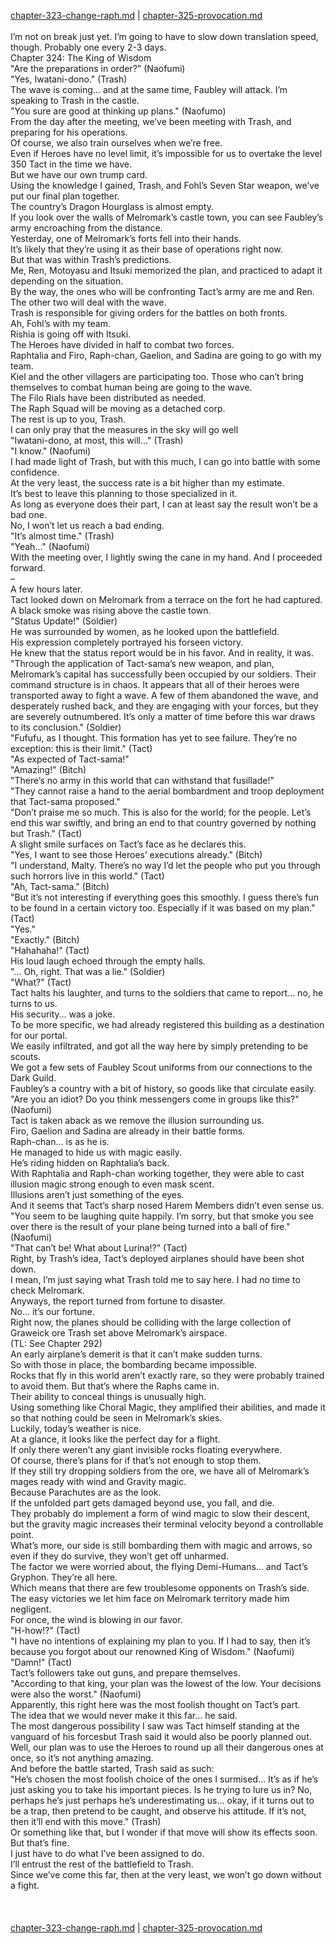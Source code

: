 [chapter-323-change-raph.md](./chapter-323-change-raph.md) | [chapter-325-provocation.md](./chapter-325-provocation.md) <br/>
<br/>
I’m not on break just yet. I’m going to have to slow down translation speed, though. Probably one every 2-3 days.<br/>
Chapter 324: The King of Wisdom<br/>
"Are the preparations in order?" (Naofumi)<br/>
"Yes, Iwatani-dono." (Trash)<br/>
The wave is coming… and at the same time, Faubley will attack. I’m speaking to Trash in the castle.<br/>
"You sure are good at thinking up plans." (Naofumo)<br/>
From the day after the meeting, we’ve been meeting with Trash, and preparing for his operations.<br/>
Of course, we also train ourselves when we’re free.<br/>
Even if Heroes have no level limit, it’s impossible for us to overtake the level 350 Tact in the time we have.<br/>
But we have our own trump card.<br/>
Using the knowledge I gained, Trash, and Fohl’s Seven Star weapon, we’ve put our final plan together.<br/>
The country’s Dragon Hourglass is almost empty.<br/>
If you look over the walls of Melromark’s castle town, you can see Faubley’s army encroaching from the distance.<br/>
Yesterday, one of Melromark’s forts fell into their hands.<br/>
It’s likely that they’re using it as their base of operations right now.<br/>
But that was within Trash’s predictions.<br/>
Me, Ren, Motoyasu and Itsuki memorized the plan, and practiced to adapt it depending on the situation.<br/>
By the way, the ones who will be confronting Tact’s army are me and Ren. The other two will deal with the wave.<br/>
Trash is responsible for giving orders for the battles on both fronts.<br/>
Ah, Fohl’s with my team.<br/>
Rishia is going off with Itsuki.<br/>
The Heroes have divided in half to combat two forces.<br/>
Raphtalia and Firo, Raph-chan, Gaelion, and Sadina are going to go with my team.<br/>
Kiel and the other villagers are participating too. Those who can’t bring themselves to combat human being are going to the wave.<br/>
The Filo Rials have been distributed as needed.<br/>
The Raph Squad will be moving as a detached corp.<br/>
The rest is up to you, Trash.<br/>
I can only pray that the measures in the sky will go well<br/>
"Iwatani-dono, at most, this will…" (Trash)<br/>
"I know." (Naofumi)<br/>
I had made light of Trash, but with this much, I can go into battle with some confidence.<br/>
At the very least, the success rate is a bit higher than my estimate.<br/>
It’s best to leave this planning to those specialized in it.<br/>
As long as everyone does their part, I can at least say the result won’t be a bad one.<br/>
No, I won’t let us reach a bad ending.<br/>
"It’s almost time." (Trash)<br/>
"Yeah…" (Naofumi)<br/>
With the meeting over, I lightly swing the cane in my hand. And I proceeded forward.<br/>
–<br/>
A few hours later.<br/>
Tact looked down on Melromark from a terrace on the fort he had captured.<br/>
A black smoke was rising above the castle town.<br/>
"Status Update!" (Soldier)<br/>
He was surrounded by women, as he looked upon the battlefield.<br/>
His expression completely portrayed his forseen victory.<br/>
He knew that the status report would be in his favor. And in reality, it was.<br/>
"Through the application of Tact-sama’s new weapon, and plan, Melromark’s capital has successfully been occupied by our soldiers. Their command structure is in chaos. It appears that all of their heroes were transported away to fight a wave. A few of them abandoned the wave, and desperately rushed back, and they are engaging with your forces, but they are severely outnumbered. It’s only a matter of time before this war draws to its conclusion." (Soldier)<br/>
"Fufufu, as I thought. This formation has yet to see failure. They’re no exception: this is their limit." (Tact)<br/>
"As expected of Tact-sama!"<br/>
"Amazing!" (Bitch)<br/>
"There’s no army in this world that can withstand that fusillade!"<br/>
"They cannot raise a hand to the aerial bombardment and troop deployment that Tact-sama proposed."<br/>
"Don’t praise me so much. This is also for the world; for the people. Let’s end this war swiftly, and bring an end to that country governed by nothing but Trash." (Tact)<br/>
A slight smile surfaces on Tact’s face as he declares this.<br/>
"Yes, I want to see those Heroes’ executions already." (Bitch)<br/>
"I understand, Malty. There’s no way I’d let the people who put you through such horrors live in this world." (Tact)<br/>
"Ah, Tact-sama." (Bitch)<br/>
"But it’s not interesting if everything goes this smoothly. I guess there’s fun to be found in a certain victory too. Especially if it was based on my plan." (Tact)<br/>
"Yes."<br/>
"Exactly." (Bitch)<br/>
"Hahahaha!" (Tact)<br/>
His loud laugh echoed through the empty halls.<br/>
"… Oh, right. That was a lie." (Soldier)<br/>
"What?" (Tact)<br/>
Tact halts his laughter, and turns to the soldiers that came to report… no, he turns to us.<br/>
His security… was a joke.<br/>
To be more specific, we had already registered this building as a destination for our portal.<br/>
We easily infiltrated, and got all the way here by simply pretending to be scouts.<br/>
We got a few sets of Faubley Scout uniforms from our connections to the Dark Guild.<br/>
Faubley’s a country with a bit of history, so goods like that circulate easily.<br/>
"Are you an idiot? Do you think messengers come in groups like this?" (Naofumi)<br/>
Tact is taken aback as we remove the illusion surrounding us.<br/>
Firo, Gaelion and Sadina are already in their battle forms.<br/>
Raph-chan… is as he is.<br/>
He managed to hide us with magic easily.<br/>
He’s riding hidden on Raphtalia’s back.<br/>
With Raphtalia and Raph-chan working together, they were able to cast illusion magic strong enough to even mask scent.<br/>
Illusions aren’t just something of the eyes.<br/>
And it seems that Tact’s sharp nosed Harem Members didn’t even sense us.<br/>
"You seem to be laughing quite happily. I’m sorry, but that smoke you see over there is the result of your plane being turned into a ball of fire." (Naofumi)<br/>
"That can’t be! What about Lurina!?" (Tact)<br/>
Right, by Trash’s idea, Tact’s deployed airplanes should have been shot down.<br/>
I mean, I’m just saying what Trash told me to say here. I had no time to check Melromark.<br/>
Anyways, the report turned from fortune to disaster.<br/>
No… it’s our fortune.<br/>
Right now, the planes should be colliding with the large collection of Graweick ore Trash set above Melromark’s airspace.<br/>
(TL: See Chapter 292)<br/>
An early airplane’s demerit is that it can’t make sudden turns.<br/>
So with those in place, the bombarding became impossible.<br/>
Rocks that fly in this world aren’t exactly rare, so they were probably trained to avoid them. But that’s where the Raphs came in.<br/>
Their ability to conceal things is unusually high.<br/>
Using something like Choral Magic, they amplified their abilities, and made it so that nothing could be seen in Melromark’s skies.<br/>
Luckily, today’s weather is nice.<br/>
At a glance, it looks like the perfect day for a flight.<br/>
If only there weren’t any giant invisible rocks floating everywhere.<br/>
Of course, there’s plans for if that’s not enough to stop them.<br/>
If they still try dropping soldiers from the ore, we have all of Melromark’s mages ready with wind and Gravity magic.<br/>
Because Parachutes are as the look.<br/>
If the unfolded part gets damaged beyond use, you fall, and die.<br/>
They probably do implement a form of wind magic to slow their descent, but the gravity magic increases their terminal velocity beyond a controllable point.<br/>
What’s more, our side is still bombarding them with magic and arrows, so even if they do survive, they won’t get off unharmed.<br/>
The factor we were worried about, the flying Demi-Humans… and Tact’s Gryphon. They’re all here.<br/>
Which means that there are few troublesome opponents on Trash’s side.<br/>
The easy victories we let him face on Melromark territory made him negligent.<br/>
For once, the wind is blowing in our favor.<br/>
"H-how!?" (Tact)<br/>
"I have no intentions of explaining my plan to you. If I had to say, then it’s because you forgot about our renowned King of Wisdom." (Naofumi)<br/>
"Damn!" (Tact)<br/>
Tact’s followers take out guns, and prepare themselves.<br/>
"According to that king, your plan was the lowest of the low. Your decisions were also the worst." (Naofumi)<br/>
Apparently, this right here was the most foolish thought on Tact’s part.<br/>
The idea that we would never make it this far… he said.<br/>
The most dangerous possibility I saw was Tact himself standing at the vanguard of his forcesbut Trash said it would also be poorly planned out.<br/>
Well, our plan was to use the Heroes to round up all their dangerous ones at once, so it’s not anything amazing.<br/>
And before the battle started, Trash said as such:<br/>
"He’s chosen the most foolish choice of the ones I surmised… It’s as if he’s just asking you to take his important pieces. Is he trying to lure us in? No, perhaps he’s just perhaps he’s underestimating us… okay, if it turns out to be a trap, then pretend to be caught, and observe his attitude. If it’s not, then it’ll end with this move." (Trash)<br/>
Or something like that, but I wonder if that move will show its effects soon.<br/>
But that’s fine.<br/>
I just have to do what I’ve been assigned to do.<br/>
I’ll entrust the rest of the battlefield to Trash.<br/>
Since we’ve come this far, then at the very least, we won’t go down without a fight.<br/>
<br/>
<br/> <br/>
[chapter-323-change-raph.md](./chapter-323-change-raph.md) | [chapter-325-provocation.md](./chapter-325-provocation.md) <br/>
